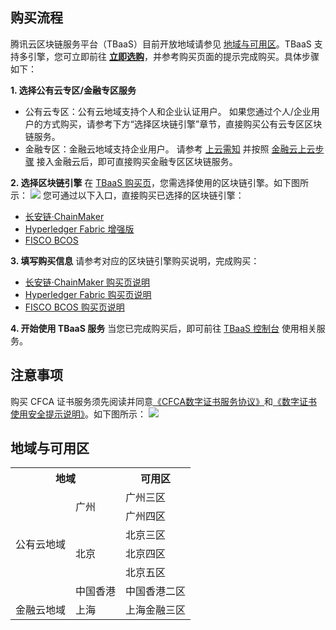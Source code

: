 ## 购买流程
腾讯云区块链服务平台（TBaaS）目前开放地域请参见 [地域与可用区](#region)。TBaaS 支持多引擎，您可立即前往 **[立即选购](https://cloud.tencent.com/product/tbaas)**，并参考购买页面的提示完成购买。具体步骤如下：


**1. 选择公有云专区/金融专区服务**
- 公有云专区：公有云地域支持个人和企业认证用户。
如果您通过个人/企业用户的方式购买，请参考下方“选择区块链引擎”章节，直接购买公有云专区区块链服务。
- 金融专区：金融云地域支持企业用户。
请参考 [上云需知](https://cloud.tencent.com/document/product/304/2768) 并按照 [金融云上云步骤](https://cloud.tencent.com/solution/solutionSubpage/finance) 接入金融云后，即可直接购买金融专区区块链服务。


**2. 选择区块链引擎**
在 [TBaaS 购买页](https://cloud.tencent.com/product/tbaas)，您需选择使用的区块链引擎。如下图所示：
![](https://main.qcloudimg.com/raw/db92f0f65bf870c5c66f09756abc4053.png)
您可通过以下入口，直接购买已选择的区块链引擎：

 - [长安链·ChainMaker](https://buy.cloud.tencent.com/tbaas_blockchain/chainmaker)
 - [Hyperledger Fabric 增强版](https://buy.cloud.tencent.com/tbaas_blockchain?engine=0)
 - [FISCO BCOS](https://buy.cloud.tencent.com/tbaas_blockchain?engine=1)


**3. 填写购买信息**
请参考对应的区块链引擎购买说明，完成购买：

- [长安链·ChainMaker 购买页说明](https://cloud.tencent.com/document/product/663/60096)
- [Hyperledger Fabric 购买页说明](https://cloud.tencent.com/document/product/663/38262)
- [FISCO BCOS 购买页说明](https://cloud.tencent.com/document/product/663/38266)


**4. 开始使用 TBaaS 服务**
当您已完成购买后，即可前往 [TBaaS 控制台](https://console.cloud.tencent.com/tbaas) 使用相关服务。

[](id:think)
## 注意事项
购买 CFCA 证书服务须先阅读并同意[《CFCA数字证书服务协议》](http://www.cfca.com.cn/20150811/101230094.html )和[《数字证书使用安全提示说明》](http://www.cfca.com.cn/20150811/101230100.html)。如下图所示：
![](https://main.qcloudimg.com/raw/b138697e305e89e3a73a0be3a7becb78.png)



[](id:region)
## 地域与可用区
<table>
	<tr>
	<th colspan=2>地域</th>
	<th>可用区</th>
	</tr>
	<tr>
	<td rowspan=6>公有云地域</td>
	<td rowspan=2>广州</td>
	<td>广州三区</td>
	</tr>
	<tr>
		<td>广州四区</td>
	</tr>
	<tr>
	<td rowspan=3>北京</td>
	<td>北京三区</td>
	</tr>
	<tr>
		<td>北京四区</td>
	</tr>
	<tr>
		<td>北京五区</td>
	</tr>
	<tr>
		<td>中国香港</td>
		<td>中国香港二区</td>
	</tr>
	<tr>
	  <td>金融云地域</td>
		<td>上海</td>
		<td>上海金融三区</td>
	</tr>
</table>


